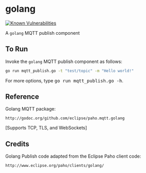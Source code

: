 # golang

[![Known Vulnerabilities](http://snyk.io/test/github/mramshaw/MQTT_and_mosquitto/badge.svg?style=plastic&targetFile=golang/go.mod)](http://snyk.io/test/github/mramshaw/MQTT_and_mosquitto?style=plastic&targetFile=golang/go.mod)

A `golang` MQTT publish component

## To Run

Invoke the `golang` MQTT publish component as follows:

```bash
go run mqtt_publish.go -t "test/topic" -m "Hello world!"
```

For more options, type <kbd>go run mqtt_publish.go -h</kbd>.

## Reference

Golang MQTT package:

    http://godoc.org/github.com/eclipse/paho.mqtt.golang

[Supports TCP, TLS, and WebSockets]

## Credits

Golang Publish code adapted from the Eclipse Paho client code:

    http://www.eclipse.org/paho/clients/golang/
